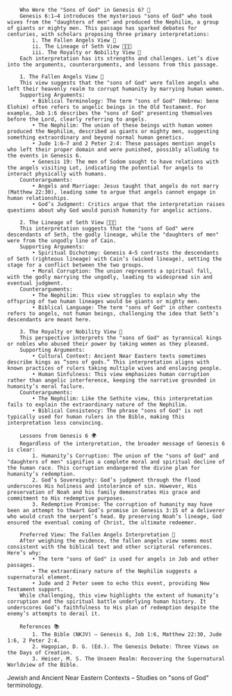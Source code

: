         Who Were the "Sons of God" in Genesis 6? 🤔
        Genesis 6:1–4 introduces the mysterious "sons of God" who took wives from the "daughters of men" and produced the Nephilim, a group of giants or mighty men. This passage has sparked debates for centuries, with scholars proposing three primary interpretations:
            i. The Fallen Angels View 👼
            ii. The Lineage of Seth View 👨‍👩‍👦
            iii. The Royalty or Nobility View 👑
        Each interpretation has its strengths and challenges. Let’s dive into the arguments, counterarguments, and lessons from this passage.
        
        1. The Fallen Angels View 👼
        This view suggests that the "sons of God" were fallen angels who left their heavenly realm to corrupt humanity by marrying human women.
        Supporting Arguments:
            • Biblical Terminology: The term "sons of God" (Hebrew: bene Elohim) often refers to angelic beings in the Old Testament. For example, Job 1:6 describes the "sons of God" presenting themselves before the Lord, clearly referring to angels.
            • The Nephilim: The union of these beings with human women produced the Nephilim, described as giants or mighty men, suggesting something extraordinary and beyond normal human genetics.
            • Jude 1:6–7 and 2 Peter 2:4: These passages mention angels who left their proper domain and were punished, possibly alluding to the events in Genesis 6.
            • Genesis 19: The men of Sodom sought to have relations with the angels visiting Lot, indicating the potential for angels to interact physically with humans.
        Counterarguments:
            • Angels and Marriage: Jesus taught that angels do not marry (Matthew 22:30), leading some to argue that angels cannot engage in human relationships.
            • God’s Judgment: Critics argue that the interpretation raises questions about why God would punish humanity for angelic actions.
        
        2. The Lineage of Seth View 👨‍👩‍👦
        This interpretation suggests that the "sons of God" were descendants of Seth, the godly lineage, while the "daughters of men" were from the ungodly line of Cain.
        Supporting Arguments:
            • Spiritual Dichotomy: Genesis 4–5 contrasts the descendants of Seth (righteous lineage) with Cain’s (wicked lineage), setting the stage for a conflict between the two groups.
            • Moral Corruption: The union represents a spiritual fall, with the godly marrying the ungodly, leading to widespread sin and eventual judgment.
        Counterarguments:
            • The Nephilim: This view struggles to explain why the offspring of two human lineages would be giants or mighty men.
            • Biblical Language: The term "sons of God" in other contexts refers to angels, not human beings, challenging the idea that Seth’s descendants are meant here.
        
        3. The Royalty or Nobility View 👑
        This perspective interprets the "sons of God" as tyrannical kings or nobles who abused their power by taking women as they pleased.
        Supporting Arguments:
            • Cultural Context: Ancient Near Eastern texts sometimes describe kings as “sons of gods.” This interpretation aligns with known practices of rulers taking multiple wives and enslaving people.
            • Human Sinfulness: This view emphasizes human corruption rather than angelic interference, keeping the narrative grounded in humanity’s moral failure.
        Counterarguments:
            • The Nephilim: Like the Sethite view, this interpretation fails to explain the extraordinary nature of the Nephilim.
            • Biblical Consistency: The phrase "sons of God" is not typically used for human rulers in the Bible, making this interpretation less convincing.
        
        Lessons from Genesis 6 🌍
        Regardless of the interpretation, the broader message of Genesis 6 is clear:
            1. Humanity’s Corruption: The union of the "sons of God" and "daughters of men" signifies a complete moral and spiritual decline of the human race. This corruption endangered the divine plan for humanity’s redemption.
            2. God’s Sovereignty: God’s judgment through the flood underscores His holiness and intolerance of sin. However, His preservation of Noah and his family demonstrates His grace and commitment to His redemptive purposes.
            3. Redemptive Promise: The corruption of humanity may have been an attempt to thwart God’s promise in Genesis 3:15 of a deliverer who would crush the serpent’s head. By preserving Noah’s lineage, God ensured the eventual coming of Christ, the ultimate redeemer.
        
        Preferred View: The Fallen Angels Interpretation 👼
        After weighing the evidence, the fallen angels view seems most consistent with the biblical text and other scriptural references. Here’s why:
            • The term "sons of God" is used for angels in Job and other passages.
            • The extraordinary nature of the Nephilim suggests a supernatural element.
            • Jude and 2 Peter seem to echo this event, providing New Testament support.
        While challenging, this view highlights the extent of humanity’s corruption and the spiritual battle underlying human history. It underscores God’s faithfulness to His plan of redemption despite the enemy’s attempts to derail it.
        
        References 📚
            1. The Bible (NKJV) – Genesis 6, Job 1:6, Matthew 22:30, Jude 1:6, 2 Peter 2:4.
            2. Hagopian, D. G. (Ed.). The Genesis Debate: Three Views on the Days of Creation.
            3. Heiser, M. S. The Unseen Realm: Recovering the Supernatural Worldview of the Bible.
Jewish and Ancient Near Eastern Contexts – Studies on "sons of God" terminology.